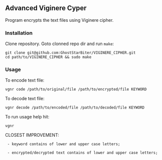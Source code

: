 ## Advanced Viginere Cyper

Program encrypts the text files using Viginere cipher.

### Installation

Clone repository. Goto clonned repo dir and run `make`:

```
git clone git@github.com:GhostStarBiter/VIGINERE_CIPHER.git
cd path/to/VIGINERE_CIPHER && sudo make
```

### Usage

To encode text file:
```
vgnr code /path/to/original/file /path/to/encrypted/file KEYWORD
```

To decode text file:
```
vgnr decode /path/to/encoded/file /path/to/decoded/file KEYWORD
```

To run usage help hit:
```
vgnr 
```

CLOSEST IMPROVEMENT:

     - keyword contains of lower and upper case letters;
     
     - encrypted/decrypted text contains of lower and upper case letters;
